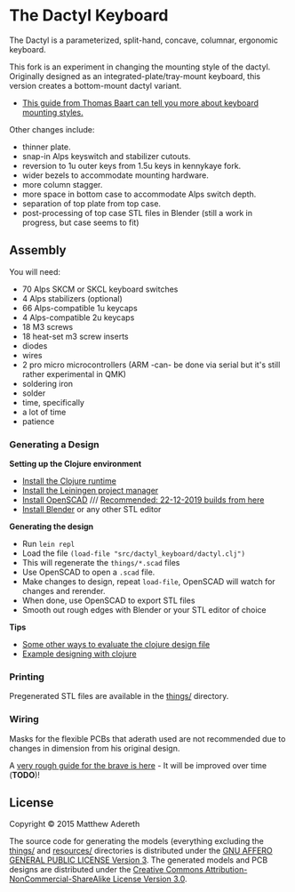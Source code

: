 # The Dactyl Keyboard
The Dactyl is a parameterized, split-hand, concave, columnar, ergonomic keyboard.

This fork is an experiment in changing the mounting style of the dactyl. Originally designed as an integrated-plate/tray-mount keyboard, this version creates a bottom-mount dactyl variant. 

* [This guide from Thomas Baart can tell you more about keyboard mounting styles.](https://thomasbaart.nl/2019/04/07/cheat-sheet-custom-keyboard-mounting-styles/)

Other changes include:

* thinner plate. 
* snap-in Alps keyswitch and stabilizer cutouts.
* reversion to 1u outer keys from 1.5u keys in kennykaye fork.
* wider bezels to accommodate mounting hardware.
* more column stagger.  
* more space in bottom case to accommodate Alps switch depth.
* separation of top plate from top case.
* post-processing of top case STL files in Blender (still a work in progress, but case seems to fit)

## Assembly

You will need:

* 70 Alps SKCM or SKCL keyboard switches
* 4 Alps stabilizers (optional)
* 66 Alps-compatible 1u keycaps
* 4 Alps-compatible 2u keycaps
* 18 M3 screws
* 18 heat-set m3 screw inserts
* diodes
* wires
* 2 pro micro microcontrollers (ARM -can- be done via serial but it's still rather experimental in QMK)
* soldering iron
* solder
* time, specifically
* a lot of time
* patience

### Generating a Design

**Setting up the Clojure environment**
* [Install the Clojure runtime](https://clojure.org)
* [Install the Leiningen project manager](https://leiningen.org/)
* [Install OpenSCAD](https://www.openscad.org/) /// [Recommended: 22-12-2019 builds from here](https://files.openscad.org/snapshots/) 
* [Install Blender](https://blender.org/) or any other STL editor

**Generating the design**
* Run `lein repl`
* Load the file `(load-file "src/dactyl_keyboard/dactyl.clj")`
* This will regenerate the `things/*.scad` files
* Use OpenSCAD to open a `.scad` file.
* Make changes to design, repeat `load-file`, OpenSCAD will watch for changes and rerender.
* When done, use OpenSCAD to export STL files
* Smooth out rough edges with Blender or your STL editor of choice

**Tips**
* [Some other ways to evaluate the clojure design file](http://stackoverflow.com/a/28213489)
* [Example designing with clojure](http://adereth.github.io/blog/2014/04/09/3d-printing-with-clojure/)


### Printing
Pregenerated STL files are available in the [things/](things/) directory.

### Wiring
Masks for the flexible PCBs that aderath used are not recommended due to changes in dimension from his original design.

A [very rough guide for the brave is here](guide/README.org#wiring) - It will be improved over time (**TODO**)!

## License

Copyright © 2015 Matthew Adereth

The source code for generating the models (everything excluding the [things/](things/) and [resources/](resources/) directories is distributed under the [GNU AFFERO GENERAL PUBLIC LICENSE Version 3](LICENSE).  The generated models and PCB designs are distributed under the [Creative Commons Attribution-NonCommercial-ShareAlike License Version 3.0](LICENSE-models).
